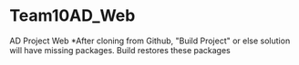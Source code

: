 # Team10AD_Web
AD Project Web
*After cloning from Github, "Build Project" or else solution will have missing packages. Build restores these packages 

